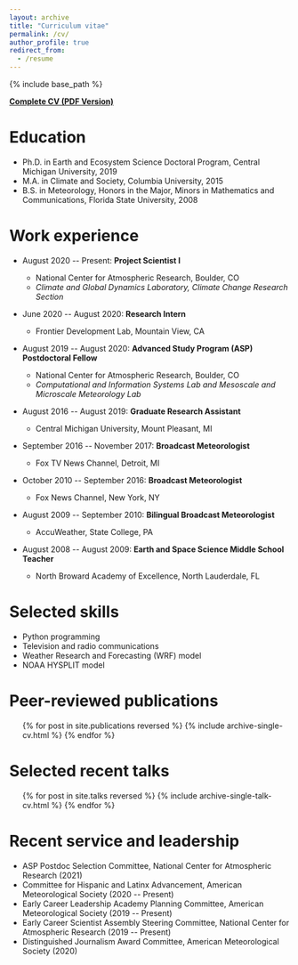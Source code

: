 ```yaml
---
layout: archive
title: "Curriculum vitae"
permalink: /cv/
author_profile: true
redirect_from:
  - /resume
---
```


{% include base_path %}

**[Complete CV (PDF Version)](https://staff.ucar.edu/sites/default/files/CVs/MolinaCV.docx%20%281%29.pdf)**

Education
======
* Ph.D. in Earth and Ecosystem Science Doctoral Program, Central Michigan University, 2019
* M.A. in Climate and Society, Columbia University, 2015
* B.S. in Meteorology, Honors in the Major, Minors in Mathematics and Communications, Florida State University, 2008

Work experience
======
* August 2020 -- Present: **Project Scientist I**
  * National Center for Atmospheric Research, Boulder, CO
  * _Climate and Global Dynamics Laboratory, Climate Change Research Section_

* June 2020 -- August 2020: **Research Intern**
  * Frontier Development Lab, Mountain View, CA
  
* August 2019 -- August 2020: **Advanced Study Program (ASP) Postdoctoral Fellow**
  * National Center for Atmospheric Research, Boulder, CO
  * _Computational and Information Systems Lab and Mesoscale and Microscale Meteorology Lab_
  
* August 2016 -- August 2019: **Graduate Research Assistant**
  * Central Michigan University, Mount Pleasant, MI
  
* September 2016 -- November 2017: **Broadcast Meteorologist**
  * Fox TV News Channel, Detroit, MI
  
* October 2010 -- September 2016: **Broadcast Meteorologist**
  * Fox News Channel, New York, NY
  
* August 2009 -- September 2010: **Bilingual Broadcast Meteorologist**
  * AccuWeather, State College, PA
  
* August 2008 -- August 2009: **Earth and Space Science Middle School Teacher**
  * North Broward Academy of Excellence, North Lauderdale, FL

Selected skills
======
* Python programming
* Television and radio communications
* Weather Research and Forecasting (WRF) model
* NOAA HYSPLIT model

Peer-reviewed publications
======
  <ul>{% for post in site.publications reversed %}
    {% include archive-single-cv.html %}
  {% endfor %}</ul>

Selected recent talks
======
  <ul>{% for post in site.talks reversed %}
    {% include archive-single-talk-cv.html %}
  {% endfor %}</ul>

Recent service and leadership
======
* ASP Postdoc Selection Committee, National Center for Atmospheric Research (2021)
* Committee for Hispanic and Latinx Advancement, American Meteorological Society (2020 -- Present)
* Early Career Leadership Academy Planning Committee, American Meteorological Society (2019 -- Present)
* Early Career Scientist Assembly Steering Committee, National Center for Atmospheric Research (2019 -- Present)
* Distinguished Journalism Award Committee, American Meteorological Society (2020)
